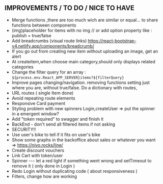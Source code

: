 ## IMPROVEMENTS / TO DO / NICE TO HAVE

- Merge functions ,there are too much wich are similar or equal... to share functions between components
- (img)placeholder for items with no img // or add option property like : publish = true/false
- Add breadcrumbs (visual route links) https://react-bootstrap-v4.netlify.app/components/breadcrumb/
- If you go out from creating new item without uploading an image, get an alert
- At createitem,when choose main category,should only displays related categories
- Change the filter query for an array : `${process.env.React_APP_SERVER}items?${filterQuery}`
- Improve pages changing/navigation. removing functions setting just where you are, without true/false. Do a dictionary with routes,
- URL routes ( single Item done)
- Avoid repeating route elements
- Responsive Card payment
- Styling problem with new spinners Login,createUser => put the spinner in a emergent window?
- Add "token required" to swagger and finish it
- BackEnd - don't send all filtered items if not asking
- SECURITY!!
- Use user's bike to tell if it fits on user's bike
- Show some graphs in the backoffice about sales or whatever you want => https://nivo.rocks/line/
- Create discount vouchers
- Link Cart with token/user
- Spinner --- let a red light if something went wrong and setTimeout to remove it ( only done in Login )
- Redo Login without duplicating code ( about responsiveness )
- Filters, change how are working
